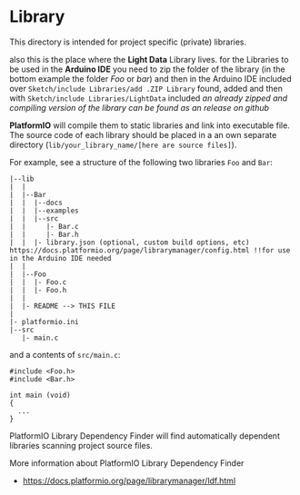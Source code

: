 # Library

This directory is intended for project specific (private) libraries. 

also this is the place where the **Light Data** Library lives. 
for the Libraries to be used in the **Arduino IDE** you need to zip the 
folder of the library
(in the bottom example the folder _Foo_ or _bar_) and then in the Arduino 
IDE included over `Sketch/include Libraries/add .ZIP Library` found, added 
and then with `Sketch/include Libraries/LightData` included
_an already zipped and compiling version of the library can be found 
as an release on github_

**PlatformIO** will compile them to static libraries and link into executable file. <br>
The source code of each library should be placed in a an own separate directory
(`lib/your_library_name/[here are source files]`).

For example, see a structure of the following two libraries `Foo` and `Bar`:


```
|--lib
|  |
|  |--Bar
|  |  |--docs
|  |  |--examples
|  |  |--src
|  |     |- Bar.c
|  |     |- Bar.h
|  |  |- library.json (optional, custom build options, etc) https://docs.platformio.org/page/librarymanager/config.html !!for use in the Arduino IDE needed
|  |
|  |--Foo
|  |  |- Foo.c
|  |  |- Foo.h
|  |
|  |- README --> THIS FILE
|
|- platformio.ini
|--src
   |- main.c
```

and a contents of `src/main.c`:
```
#include <Foo.h>
#include <Bar.h>

int main (void)
{
  ...
}

```

PlatformIO Library Dependency Finder will find automatically dependent
libraries scanning project source files.

More information about PlatformIO Library Dependency Finder
- https://docs.platformio.org/page/librarymanager/ldf.html
